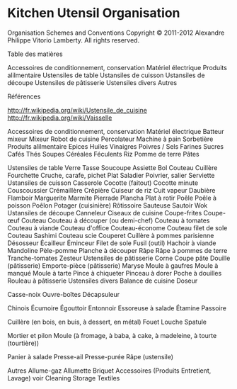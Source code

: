 # Kitchen Utensil Organisation

Organisation Schemes and Conventions
Copyright © 2011-2012 Alexandre Philippe Vitorio Lamberty. All rights reserved.

Table des matières

Accessoires de conditionnement, conservation
Matériel électrique
Produits alilmentaire
Ustensiles de table
Ustansiles de cuisson
Ustansiles de découpe
Ustensiles de pâtisserie
Ustensiles divers
Autres

Références

http://fr.wikipedia.org/wiki/Ustensile_de_cuisine
http://fr.wikipedia.org/wiki/Vaisselle

Accessoires de conditionnement, conservation
Matériel électrique
Batteur mixeur
Mixeur
Robot de cuisine
Percolateur
Machine à pain
Sorbetière
Produits alilmentaire
Epices
Huiles
Vinaigres
Poivres / Sels
Farines
Sucres
Cafés
Thés
Soupes
Céréales
Féculents
Riz
Pomme de terre
Pâtes

Ustensiles de table
Verre
Tasse
Soucoupe
Assiette
Bol
Couteau
Cuillère
Fourchette
Cruche, carafe, pichet
Plat
Saladier
Poivrier, salier
Serviette
Ustansiles de cuisson
Casserole
Cocotte (faitout)
Cocotte minute
Couscoussier
Crémaillère
Crêpière
Cuiseur de riz
Cuit vapeur
Daubière
Flamboir
Marguerite
Marmite
Pierrade
Plancha
Plat à rotir
Poêle
Poêle à poisson
Poêlon
Potager (cuisinière)
Rôtissoire
Sauteuse
Sautoir
Wok
Ustansiles de découpe
Canneleur
Ciseaux de cuisine
Coupe-frites
Coupe-œuf
Couteau
Couteau à découper (ou demi-chef)
Couteau à tomates
Couteau à viande
Couteau d'office
Couteau-économe
Couteau filet de sole
Couteau Sashimi
Couteau scie
Couperet
Cuillère à pommes parisienne
Désosseur
Écailleur
Éminceur
Filet de sole
Fusil (outil)
Hachoir à viande
Mandoline
Pèle-pomme
Planche à découper
Râpe
Râpe à pommes de terre
Tranche-tomates
Zesteur
Ustensiles de pâtisserie
Corne
Coupe pâte
Douille (pâtisserie)
Emporte-pièce (pâtisserie)
Maryse
Moule à gaufres
Moule à manqué
Moule à tarte
Pince à chiqueter
Pinceau à dorer
Poche à douilles
Rouleau à pâtisserie
Ustensiles divers
Balance de cuisine
Doseur

Casse-noix
Ouvre-boîtes
Décapsuleur

Chinois
Écumoire
Égouttoir
Entonnoir
Essoreuse à salade
Étamine
Passoire

Cuillère (en bois, en buis, à dessert, en métal)
Fouet
Louche
Spatule

Mortier et pilon
Moule (à fromage, à baba, à cake, à madeleine, à tourte (tourtière))

Panier à salade
Presse-ail
Presse-purée
Râpe (ustensile)

Autres
Allume-gaz
Allumette
Briquet
Accessoires (Produits Entretient, Lavage) voir Cleaning Storage
Textiles
